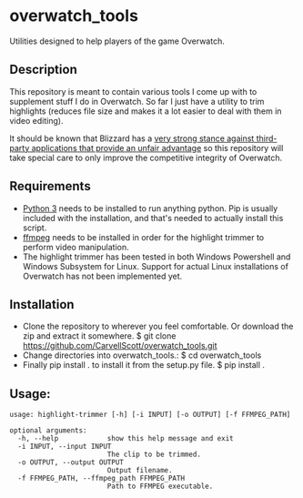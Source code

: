 # overwatch_tools
Utilities designed to help players of the game Overwatch.

## Description

This repository is meant to contain various tools I come up with to supplement stuff I do in Overwatch. So far I just have a utility to trim highlights (reduces file size and makes it a lot easier to deal with them in video editing).

It should be known that Blizzard has a [very strong stance against third-party applications that provide an unfair advantage](https://us.forums.blizzard.com/en/overwatch/t/unauthorized-third-party-software/213220) so this repository will take special care to only improve the competitive integrity of Overwatch.

## Requirements
- [Python 3](https://www.python.org/) needs to be installed to run anything python. Pip is usually included with the installation, and that's needed to actually install this script.
- [ffmpeg](https://ffmpeg.org/) needs to be installed in order for the highlight trimmer to perform video manipulation.
- The highlight trimmer has been tested in both Windows Powershell and Windows Subsystem for Linux. Support for actual Linux installations of Overwatch has not been implemented yet.

## Installation

- Clone the repository to wherever you feel comfortable. Or download the zip and extract it somewhere.
    $ git clone https://github.com/CarvellScott/overwatch_tools.git
- Change directories into overwatch_tools.:
    $ cd overwatch_tools
- Finally pip install . to install it from the setup.py file.
    $ pip install .

## Usage:
    
    usage: highlight-trimmer [-h] [-i INPUT] [-o OUTPUT] [-f FFMPEG_PATH]

    optional arguments:
      -h, --help            show this help message and exit
      -i INPUT, --input INPUT
                            The clip to be trimmed.
      -o OUTPUT, --output OUTPUT
                            Output filename.
      -f FFMPEG_PATH, --ffmpeg_path FFMPEG_PATH
                            Path to FFMPEG executable.
